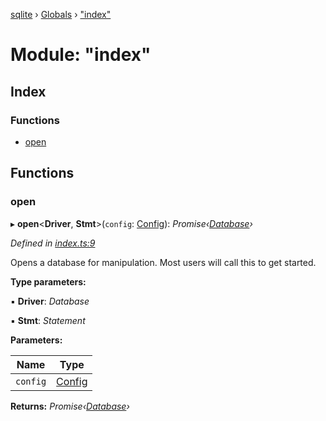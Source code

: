 [sqlite](../README.md) › [Globals](../globals.md) › ["index"](_index_.md)

# Module: "index"

## Index

### Functions

* [open](_index_.md#open)

## Functions

###  open

▸ **open**<**Driver**, **Stmt**>(`config`: [Config](_interfaces_sqlite_interfaces_.md#config)): *Promise‹[Database](../classes/_database_.database.md)›*

*Defined in [index.ts:9](https://github.com/kriasoft/node-sqlite/blob/8aac44a/src/index.ts#L9)*

Opens a database for manipulation. Most users will call this to get started.

**Type parameters:**

▪ **Driver**: *Database*

▪ **Stmt**: *Statement*

**Parameters:**

Name | Type |
------ | ------ |
`config` | [Config](_interfaces_sqlite_interfaces_.md#config) |

**Returns:** *Promise‹[Database](../classes/_database_.database.md)›*
